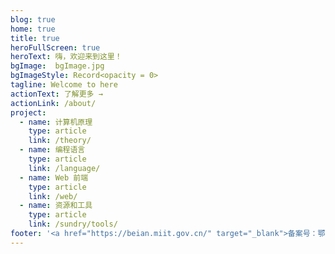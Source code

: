 ```yaml
---
blog: true
home: true
title: true
heroFullScreen: true
heroText: 嗨，欢迎来到这里！
bgImage:  bgImage.jpg
bgImageStyle: Record<opacity = 0>
tagline: Welcome to here
actionText: 了解更多 →
actionLink: /about/
project:
  - name: 计算机原理
    type: article
    link: /theory/
  - name: 编程语言
    type: article
    link: /language/
  - name: Web 前端
    type: article
    link: /web/
  - name: 资源和工具
    type: article
    link: /sundry/tools/
footer: '<a href="https://beian.miit.gov.cn/" target="_blank">备案号：鄂ICP备2021016538号</a>'
---
```

